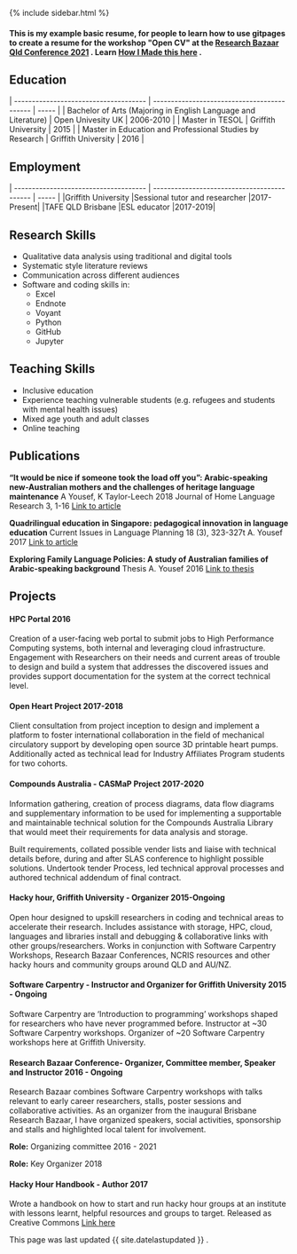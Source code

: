 
{% include sidebar.html %}


#### This is my example basic resume, for people to learn how to use gitpages to create a resume for the workshop "Open CV" at the [Research Bazaar Qld Conference 2021](https://resbaz.github.io/resbaz2021qld/) . Learn [How I Made this here](https://amandamiotto.github.io/Portfolio/HowIMadeThis) .

## Education

| ------------------------------------- | ------------------------------------------- | ----- |
| Bachelor of Arts (Majoring in English Language and Literature) | Open Univesity UK | 2006-2010 |
| Master in TESOL | Griffith University | 2015 |
| Master in Education and Professional Studies by Research | Griffith University | 2016 |

## Employment

| ------------------------------------- | ------------------------------------------- | ----- |
|Griffith University      |Sessional tutor and researcher |2017-Present|
|TAFE QLD Brisbane |ESL educator |2017-2019|

## Research Skills
- Qualitative data analysis using traditional and digital tools
- Systematic style literature reviews
- Communication across different audiences
- Software and coding skills in: 
   - Excel
   - Endnote
   - Voyant
   - Python
   - GitHub
   - Jupyter

## Teaching Skills
- Inclusive education
- Experience teaching vulnerable students (e.g. refugees and students with mental health issues)
- Mixed age youth and adult classes
- Online teaching 


## Publications

**“It would be nice if someone took the load off you”: Arabic-speaking new-Australian mothers and the challenges of heritage language maintenance**
A Yousef, K Taylor-Leech 2018
Journal of Home Language Research 3, 1-16
[Link to article](https://www.diva-portal.org/smash/record.jsf?pid=diva2%3A1253452&dswid=-5205)

**Quadrilingual education in Singapore: pedagogical innovation in language education**
Current Issues in Language Planning 18 (3), 323-327t
A. Yousef 2017
[Link to article](https://www.tandfonline.com/doi/abs/10.1080/14664208.2016.1268355?journalCode=rclp20)

**Exploring Family Language Policies: A study of Australian families of Arabic-speaking background**
Thesis
A. Yousef 2016
[Link to thesis](https://d1wqtxts1xzle7.cloudfront.net/50941677/EPS_Master_s_Thesis-Areej_Yousef-s2829645-with-cover-page-v2.pdf?Expires=1637824716&Signature=c~bRzyMI6AgFSM2BoMRl7x2wK2chyz7qnbnM-G7gZwuNYqYfVJmY0kMi1lc5CYwXV9t~GXjLrIrnvsVIoR1krF7QaSaqjylFBeHyRt~9mqnOb67cLYl3RiybbpQBvqvK8ediHRPbaQO0gNQhbba5bcWIydaV1BUin7EpuIWYF9qIHkAPbZ9voUmSS68tPZ7ImUiC5sgVBjTgb0XUifZ5EwXr4W7yC-GZySad7SOHHJbHgFL6B~U-zlGwEn82msafjFe0BA5mIfx4eA-4Q67vdSetNR-ivnYdf9pwhiw1loIaUwxleWAIydbTPbQ7YmRZlKowaKJbBLT6HyCqYun7Bw__&Key-Pair-Id=APKAJLOHF5GGSLRBV4ZA) 



## Projects


#### HPC Portal  2016
Creation of a user-facing web portal to submit jobs to High Performance Computing systems, both internal and leveraging cloud infrastructure. Engagement with Researchers on their needs and current areas of trouble to design and build a system that addresses the discovered issues and provides support documentation for the system at the correct technical level.


#### Open Heart Project 2017-2018
Client consultation from project inception to design and implement a platform to foster international collaboration in the field of mechanical circulatory support by developing open source 3D printable heart pumps. Additionally acted as technical lead for Industry Affiliates Program students for two cohorts.


#### Compounds Australia - CASMaP Project 2017-2020
Information gathering, creation of process diagrams, data flow diagrams and supplementary information to be used for implementing a supportable and maintainable technical solution for the Compounds Australia Library that would meet their requirements for data analysis and storage.

Built requirements, collated possible vender lists and liaise with technical details before, during and after SLAS conference to highlight possible solutions. 
Undertook tender Process, led technical approval processes and authored technical addendum of final contract.


#### Hacky hour, Griffith University - Organizer 2015-Ongoing
Open hour designed to upskill researchers in coding and technical areas to accelerate their research. Includes assistance with storage, HPC, cloud, languages and libraries install and debugging & collaborative links with other groups/researchers. Works in conjunction with Software Carpentry Workshops, Research Bazaar Conferences, NCRIS resources and other hacky hours and community groups around QLD and AU/NZ. 


#### Software Carpentry - Instructor and Organizer for Griffith University 2015 - Ongoing
Software Carpentry are ‘Introduction to programming’ workshops shaped for researchers who have never programmed before. 
Instructor at ~30 Software Carpentry workshops.
Organizer of ~20 Software Carpentry workshops here at Griffith University.


#### Research Bazaar Conference- Organizer, Committee member, Speaker and Instructor 2016 - Ongoing
Research Bazaar combines Software Carpentry workshops with talks relevant to early career researchers, stalls, poster sessions and collaborative activities. As an organizer from the inaugural Brisbane Research Bazaar, I have organized speakers, social activities, sponsorship and stalls and highlighted local talent for involvement. 

**Role:** Organizing committee 2016 - 2021

**Role:** Key Organizer 2018


#### Hacky Hour Handbook - Author 2017
Wrote a handbook on how to start and run hacky hour groups at an institute with lessons learnt, helpful resources and groups to target. Released as Creative Commons [Link here](https://github.com/amandamiotto/HackyHourHandbook)





This page was last updated {{ site.datelastupdated }} .
